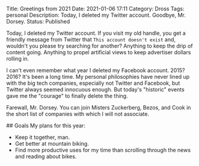 Title: Greetings from 2021
Date: 2021-01-06 17:11
Category: Dross
Tags: personal
Description: Today, I deleted my Twitter account. Goodbye, Mr. Dorsey.
Status: Published

<section markdown="1">

Today, I deleted my Twitter account. If you visit my old handle, you get a friendly message from Twitter that `This account doesn't exist` and, wouldn't you please try searching for another? Anything to keep the drip of content going. Anything to propel artificial views to keep advertiser dollars rolling in.

I can't even remember what year I deleted my Facebook account. 2015? 2016? It's been a long time. My personal philosophies have never lined up with the big tech companies, especially not Twitter and Facebook, but Twitter always seemed innocuous enough. But today's "historic" events gave me the "courage" to finally delete the thing.

Farewall, Mr. Dorsey. You can join Misters Zuckerberg, Bezos, and Cook in the short list of companies with which I will not associate.
</section>
<section markdown="1">
## Goals
My plans for this year:

- Keep it together, man.
- Get better at mountain biking.
- Find more productive uses for my time than scrolling through the news and reading about bikes.
</section>

